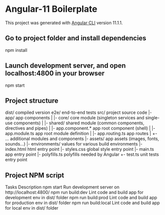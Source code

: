 # Angular-11 Boilerplate

This project was generated with [Angular CLI](https://github.com/angular/angular-cli) version 11.1.1.

## Go to project folder and install dependencies

npm install

## Launch development server, and open localhost:4800 in your browser

npm start

## Project structure
dist/                        compiled version
e2e/                         end-to-end tests
src/                         project source code
|- app/                      app components
|  |- core/                  core module (singleton services and single-use components)
|  |- shared/                shared module  (common components, directives and pipes)
|  |- app.component.*        app root component (shell)
|  |- app.module.ts          app root module definition
|  |- app.routing.ts         app routes
|  +- ...                    additional modules and components
|- assets/                   app assets (images, fonts, sounds...)
|- environments/             values for various build environments
|- index.html                html entry point
|- styles.css                global style entry point
|- main.ts                   app entry point
|- polyfills.ts              polyfills needed by Angular
+- test.ts                   unit tests entry point

## Project NPM script

Tasks	                        Description
npm start	                    Run development server on http://localhost:4800/
npm run build:dev	            Lint code and build app for development env in dist/ folder
npm run build:prod	            Lint code and build app for production env in dist/ folder
npm run build:local	            Lint code and build app for local env in dist/ folder



